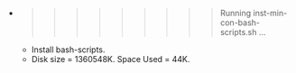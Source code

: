 * >>>>>>>>> Running inst-min-con-bash-scripts.sh ...
  * Install bash-scripts.
  * Disk size = 1360548K. Space Used = 44K.
